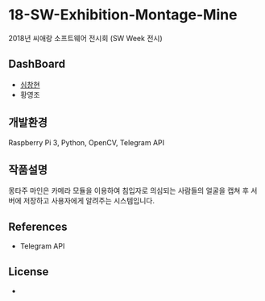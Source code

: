 # 18-SW-Exhibition-Montage-Mine

2018년 씨애랑 소프트웨어 전시회 (SW Week 전시)

## DashBoard
- [심창현](https://github.com/ChangHyun-S)
- 황영조
## 개발환경
Raspberry Pi 3, Python, OpenCV, Telegram API
## 작품설명
몽타주 마인은 카메라 모듈을 이용하여 침입자로 의심되는 사람들의 얼굴을 캡쳐 후 서버에 저장하고 사용자에게 알려주는 시스템입니다.
## References
- Telegram API
## License
-
